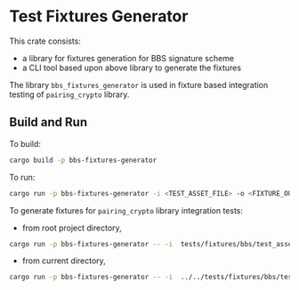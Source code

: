 # Test Fixtures Generator

This crate consists:
- a library for fixtures generation for BBS signature scheme
- a CLI tool based upon above library to generate the fixtures

The library `bbs_fixtures_generator` is used in fixture based integration testing of `pairing_crypto` library.

## Build and Run

To build:
```sh
cargo build -p bbs-fixtures-generator
```

To run:
```sh
cargo run -p bbs-fixtures-generator -i <TEST_ASSET_FILE> -o <FIXTURE_OUTPUT_DIR>
```

To generate fixtures for `pairing_crypto` library integration tests:

- from root project directory,

```sh
cargo run -p bbs-fixtures-generator -- -i  tests/fixtures/bbs/test_asset.json -o tests/fixtures/bbs/
```

- from current directory,

```sh
cargo run -p bbs-fixtures-generator -- -i  ../../tests/fixtures/bbs/test_asset.json -o ../../tests/fixtures/bbs/
```
